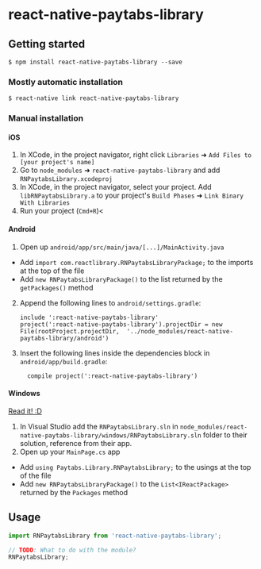 
# react-native-paytabs-library

## Getting started

`$ npm install react-native-paytabs-library --save`

### Mostly automatic installation

`$ react-native link react-native-paytabs-library`

### Manual installation


#### iOS

1. In XCode, in the project navigator, right click `Libraries` ➜ `Add Files to [your project's name]`
2. Go to `node_modules` ➜ `react-native-paytabs-library` and add `RNPaytabsLibrary.xcodeproj`
3. In XCode, in the project navigator, select your project. Add `libRNPaytabsLibrary.a` to your project's `Build Phases` ➜ `Link Binary With Libraries`
4. Run your project (`Cmd+R`)<

#### Android

1. Open up `android/app/src/main/java/[...]/MainActivity.java`
  - Add `import com.reactlibrary.RNPaytabsLibraryPackage;` to the imports at the top of the file
  - Add `new RNPaytabsLibraryPackage()` to the list returned by the `getPackages()` method
2. Append the following lines to `android/settings.gradle`:
  	```
  	include ':react-native-paytabs-library'
  	project(':react-native-paytabs-library').projectDir = new File(rootProject.projectDir, 	'../node_modules/react-native-paytabs-library/android')
  	```
3. Insert the following lines inside the dependencies block in `android/app/build.gradle`:
  	```
      compile project(':react-native-paytabs-library')
  	```

#### Windows
[Read it! :D](https://github.com/ReactWindows/react-native)

1. In Visual Studio add the `RNPaytabsLibrary.sln` in `node_modules/react-native-paytabs-library/windows/RNPaytabsLibrary.sln` folder to their solution, reference from their app.
2. Open up your `MainPage.cs` app
  - Add `using Paytabs.Library.RNPaytabsLibrary;` to the usings at the top of the file
  - Add `new RNPaytabsLibraryPackage()` to the `List<IReactPackage>` returned by the `Packages` method


## Usage
```javascript
import RNPaytabsLibrary from 'react-native-paytabs-library';

// TODO: What to do with the module?
RNPaytabsLibrary;
```
  